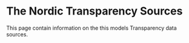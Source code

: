 # The Nordic Transparency Sources

This page contain information on the this models Transparency data sources.
